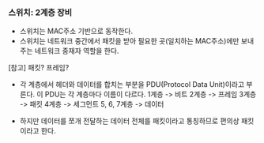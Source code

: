 ### 스위치: 2계층 장비

- 스위치는 MAC주소 기반으로 동작한다.
- 스위치는 네트워크 중간에서 패킷을 받아 필요한 곳(일치하는 MAC주소)에만 보내주는 네트워크 중재자 역할을 한다.

[참고]
패킷? 프레임?

- 각 계층에서 헤더와 데이터를 합치는 부분을 PDU(Protocol Data Unit)이라고 부른다.
  이 PDU는 각 계층마다 이름이 다르다.
  1계층 -> 비트
  2계층 -> 프레임
  3계층 -> 패킷
  4계층 -> 세그먼트
  5, 6, 7계층 -> 데이터

- 하지만 데이터를 쪼개 전달하는 데이터 전체를 패킷이라고 통칭하므로 편의상 패킷이라고 한다.
